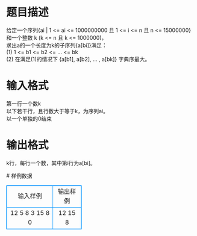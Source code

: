 # 

 
 # 题目描述 
<p>
给定一个序列{ai | 1 <= ai <= 1000000000 且 1 <= i <= n 且 n <= 15000000}和一个整数 k (k <= n 且 k <= 1000000)，<br>求出a的一个长度为k的子序列{a[bi]}满足：<br>(1)  1 <= b1 <= b2 <= ... <= bk<br>(2) 在满足(1)的情况下 {a[b1], a[b2], ... , a[bk]} 字典序最大。<br></p> 

 
 # 输入格式 
<p>
第一行一个数k<br>以下若干行，且行数大于等于k，为序列ai。<br>以一个单独的0结束<br></p> 

 
 # 输出格式 
<p>
k行，每行一个数，其中第i行为a[bi]。<br></p> 
# 样例数据
<style>
        table,table tr th, table tr td { border:1px solid #0094ff; }
        table { width: 200px; min-height: 25px; line-height: 25px; text-align: center; border-collapse: collapse;}   
    </style>
<table>
	<tr>
		<td>输入样例</td>
		<td>输出样例</td>
	</tr>
<tr><td>12
5
8
3
15
8
0
</td><td>
12
15
8</td></tr></table>
